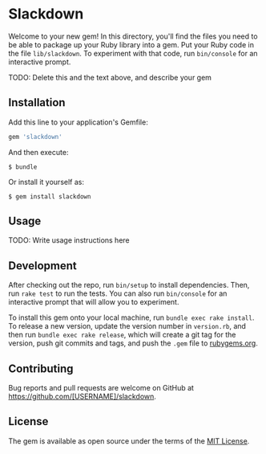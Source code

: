 # Slackdown

Welcome to your new gem! In this directory, you'll find the files you need to be able to package up your Ruby library into a gem. Put your Ruby code in the file `lib/slackdown`. To experiment with that code, run `bin/console` for an interactive prompt.

TODO: Delete this and the text above, and describe your gem

## Installation

Add this line to your application's Gemfile:

```ruby
gem 'slackdown'
```

And then execute:

    $ bundle

Or install it yourself as:

    $ gem install slackdown

## Usage

TODO: Write usage instructions here

## Development

After checking out the repo, run `bin/setup` to install dependencies. Then, run `rake test` to run the tests. You can also run `bin/console` for an interactive prompt that will allow you to experiment.

To install this gem onto your local machine, run `bundle exec rake install`. To release a new version, update the version number in `version.rb`, and then run `bundle exec rake release`, which will create a git tag for the version, push git commits and tags, and push the `.gem` file to [rubygems.org](https://rubygems.org).

## Contributing

Bug reports and pull requests are welcome on GitHub at https://github.com/[USERNAME]/slackdown.


## License

The gem is available as open source under the terms of the [MIT License](http://opensource.org/licenses/MIT).

